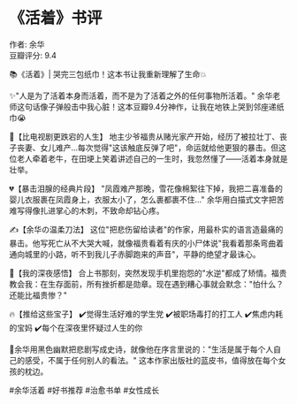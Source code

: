 # 《活着》书评

作者: 余华  
豆瓣评分: 9.4  



📚《活着》| 哭完三包纸巾！这本书让我重新理解了生命💥

✨"人是为了活着本身而活着，而不是为了活着之外的任何事物所活着。" 余华老师这句话像子弹般击中我心脏！这本豆瓣9.4分神作，让我在地铁上哭到邻座递纸巾😭

🌾【比电视剧更跌宕的人生】
地主少爷福贵从赌光家产开始，经历了被拉壮丁、丧子丧妻、女儿难产...每次觉得"这该触底反弹了吧"，命运就给他更狠的暴击。但这位老人牵着老牛，在田埂上笑着讲述自己的一生时，我忽然懂了——活着本身就是壮举。

💔【暴击泪腺的经典片段】
"凤霞难产那晚，雪花像棉絮往下掉，我把二喜准备的婴儿衣服裹在凤霞身上，衣服太小了，怎么裹都裹不住..." 余华用白描式文字把苦难写得像扎进掌心的木刺，不致命却钻心疼。

✍️【余华の温柔刀法】
这位"把悲伤留给读者"的作家，用最朴实的语言造最痛的暴击。他写死亡从不大哭大喊，就像福贵看着有庆的小尸体说"我看着那条弯曲着通向城里的小路，听不到我儿子赤脚跑来的声音"，平静的绝望才最诛心。

🌟【我的深夜感悟】
合上书那刻，突然发现手机里抱怨的"水逆"都成了矫情。福贵教会我：在生存面前，所有挫折都是勋章。现在遇到糟心事就会默念："怕什么？还能比福贵惨？"

🔥【推给这些宝子】
✔️觉得生活好难的学生党
✔️被职场毒打的打工人
✔️焦虑内耗的宝妈
✔️每个在深夜里怀疑过人生的你

📌余华用黑色幽默把悲剧写成史诗，就像他在序言里说的："生活是属于每个人自己的感受，不属于任何别人的看法。" 这本作家出版社的蓝皮书，值得放在每个女孩的枕边。

#余华活着 #好书推荐 #治愈书单 #女性成长
